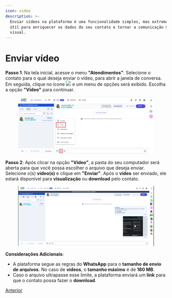 ```yaml
---
icon: video
description: >-
  Enviar vídeos na plataforma é uma funcionalidade simples, mas extremamente
  útil para enriquecer os dados do seu contato e tornar a comunicação mais
  visual.
---
```


# Enviar vídeo

**Passo 1**: Na tela inicial, acesse o menu **"Atendimentos"**. Selecione o contato para o qual deseja enviar o vídeo, para abrir a janela de conversa. Em seguida, clique no ícone ![](https://docs.helena.app/~gitbook/image?url=https%3A%2F%2F3176979156-files.gitbook.io%2F%7E%2Ffiles%2Fv0%2Fb%2Fgitbook-x-prod.appspot.com%2Fo%2Fspaces%252F3HTAyLM7hzj1t6Nt4ii2%252Fuploads%252Fav7bpItbJaIoknCvgMDG%252Fimage.png%3Falt%3Dmedia%26token%3D39429f41-4c0c-46de-9f9b-b0989212faee\&width=300\&dpr=4\&quality=100\&sign=25e2191f\&sv=2) e um menu de opções será exibido. Escolha a opção **"Vídeo"** para continuar.

<figure><img src="../../../.gitbook/assets/Passo 1 (3).jpg" alt=""><figcaption></figcaption></figure>

**Passo 2**: Após clicar na opção **"Vídeo"**, a pasta do seu computador será aberta para que você possa escolher o arquivo que deseja enviar. Selecione o(s) **vídeo(s)** e clique em **"Enviar"**. Após o **vídeo** ser enviado, ele estará disponível para **visualização** ou **download** pelo contato.

<figure><img src="../../../.gitbook/assets/image (100).png" alt=""><figcaption></figcaption></figure>

**Considerações Adicionais**:

* A plataforma segue as regras do **WhatsApp** para o **tamanho de envio de arquivos**. No caso de **vídeos**, o **tamanho máximo** é de **180 MB**.
* Caso o arquivo ultrapasse esse limite, a plataforma enviará um **link** para que o contato possa fazer o **download**.

[Anterior](https://docs.helena.app/documentacao/atendimento/tipos-de-mensagens/enviar-documento)
